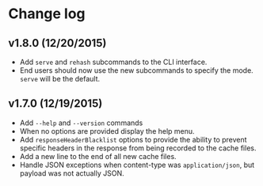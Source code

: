 # Change log

## v1.8.0 (12/20/2015)

- Add `serve` and `rehash` subcommands to the CLI interface.
- End users should now use the new subcommands to specify the mode. `serve` will be the default.


## v1.7.0 (12/19/2015)

- Add `--help` and `--version` commands
- When no options are provided display the help menu.
- Add `responseHeaderBlacklist` options to provide the ability to prevent specific headers in the response from being recorded to the cache files.
- Add a new line to the end of all new cache files.
- Handle JSON exceptions when content-type was `application/json`, but payload was not actually JSON.

